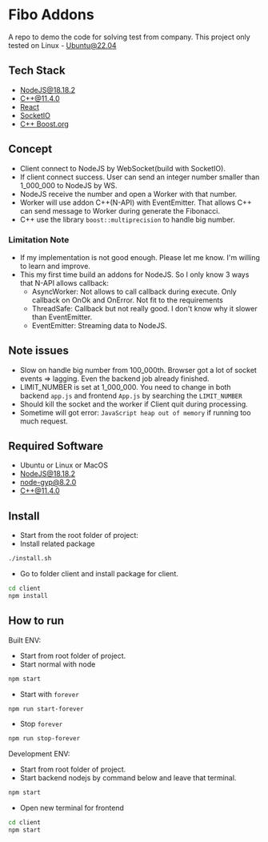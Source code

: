 # Fibo Addons

A repo to demo the code for solving test from company.
This project only tested on Linux - Ubuntu@22.04

## Tech Stack

-   [NodeJS@18.18.2](https://nodejs.org/en)
-   [C++@11.4.0](https://en.cppreference.com/w/cpp/11)
-   [React](https://react.dev/)
-   [SocketIO](https://socket.io/)
-   [C++ Boost.org](https://www.boost.org/)

## Concept

-   Client connect to NodeJS by WebSocket(build with SocketIO).
-   If client connect success. User can send an integer number smaller than 1_000_000 to NodeJS by WS.
-   NodeJS receive the number and open a Worker with that number.
-   Worker will use addon C++(N-API) with EventEmitter. That allows C++ can send message to Worker during generate the Fibonacci.
-   C++ use the library `boost::multiprecision` to handle big number.

### Limitation Note

-   If my implementation is not good enough. Please let me know. I'm willing to learn and improve.
-   This my first time build an addons for NodeJS. So I only know 3 ways that N-API allows callback:
    -   AsyncWorker: Not allows to call callback during execute. Only callback on OnOk and OnError. Not fit to the requirements
    -   ThreadSafe: Callback but not really good. I don't know why it slower than EventEmitter.
    -   EventEmitter: Streaming data to NodeJS.

## Note issues

-   Slow on handle big number from 100_000th. Browser got a lot of socket events => lagging. Even the backend job already finished.
-   LIMIT_NUMBER is set at 1_000_000. You need to change in both backend `app.js` and frontend `App.js` by searching the `LIMIT_NUMBER`
-   Should kill the socket and the worker if Client quit during processing.
-   Sometime will got error: `JavaScript heap out of memory` if running too much request.

## Required Software

-   Ubuntu or Linux or MacOS
-   [NodeJS@18.18.2](https://nodejs.org/en)
-   [node-gyp@8.2.0](https://www.npmjs.com/package/node-gyp)
-   [C++@11.4.0](https://en.cppreference.com/w/cpp/11)

## Install

-   Start from the root folder of project:
-   Install related package

```bash
./install.sh
```

-   Go to folder client and install package for client.

```bash
cd client
npm install
```

## How to run

Built ENV:

-   Start from root folder of project.
-   Start normal with node

```bash
npm start
```

-   Start with `forever`

```bash
npm run start-forever
```

-   Stop `forever`

```bash
npm run stop-forever
```

Development ENV:

-   Start from root folder of project.
-   Start backend nodejs by command below and leave that terminal.

```bash
npm start
```

-   Open new terminal for frontend

```bash
cd client
npm start
```
